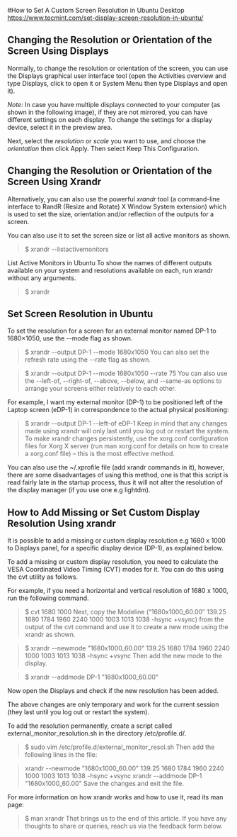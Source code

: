 #How to Set A Custom Screen Resolution in Ubuntu Desktop
https://www.tecmint.com/set-display-screen-resolution-in-ubuntu/

## Changing the Resolution or Orientation of the Screen Using Displays
Normally, to change the resolution or orientation of the screen, you can use the Displays graphical user interface tool (open the Activities overview and type Displays, click to open it or System Menu then type Displays and open it).

*Note:* In case you have multiple displays connected to your computer (as shown in the following image), if they are not mirrored, you can have different settings on each display. To change the settings for a display device, select it in the preview area.

Next, select the *resolution* or *scale* you want to use, and choose the *orientation* then click Apply. Then select Keep This Configuration.

## Changing the Resolution or Orientation of the Screen Using Xrandr

Alternatively, you can also use the powerful *xrandr* tool (a command-line interface to RandR (Resize and Rotate) X Window System extension) which is used to set the size, orientation and/or reflection of the outputs for a screen.

You can also use it to set the screen size or list all active monitors as shown.

> $ xrandr --listactivemonitors

List Active Monitors in Ubuntu
To show the names of different outputs available on your system and resolutions available on each, run xrandr without any arguments.

> $ xrandr

## Set Screen Resolution in Ubuntu
To set the resolution for a screen for an external monitor named DP-1 to 1680×1050, use the --mode flag as shown.

> $ xrandr --output DP-1 --mode 1680x1050
You can also set the refresh rate using the --rate flag as shown.

> $ xrandr --output DP-1 --mode 1680x1050 --rate 75
You can also use the --left-of, --right-of, --above, --below, and --same-as options to arrange your screens either relatively to each other.

For example, I want my external monitor (DP-1) to be positioned left of the Laptop screen (eDP-1) in correspondence to the actual physical positioning:

> $ xrandr --output DP-1 --left-of eDP-1 
Keep in mind that any changes made using xrandr will only last until you log out or restart the system. To make xrandr changes persistently, use the xorg.conf configuration files for Xorg X server (run man xorg.conf for details on how to create a xorg.conf file) – this is the most effective method.

You can also use the ~/.xprofile file (add xrandr commands in it), however, there are some disadvantages of using this method, one is that this script is read fairly late in the startup process, thus it will not alter the resolution of the display manager (if you use one e.g lightdm).

## How to Add Missing or Set Custom Display Resolution Using xrandr
It is possible to add a missing or custom display resolution e.g 1680 x 1000 to Displays panel, for a specific display device (DP-1), as explained below.

To add a missing or custom display resolution, you need to calculate the VESA Coordinated Video Timing (CVT) modes for it. You can do this using the cvt utility as follows.

For example, if you need a horizontal and vertical resolution of 1680 x 1000, run the following command.

> $ cvt 1680 1000
Next, copy the Modeline (“1680x1000_60.00″ 139.25 1680 1784 1960 2240 1000 1003 1013 1038 -hsync +vsync) from the output of the cvt command and use it to create a new mode using the xrandr as shown.

> $ xrandr --newmode "1680x1000_60.00"  139.25  1680 1784 1960 2240  1000 1003 1013 1038 -hsync +vsync
Then add the new mode to the display.

> $ xrandr --addmode DP-1 "1680x1000_60.00"

Now open the Displays and check if the new resolution has been added.

The above changes are only temporary and work for the current session (they last until you log out or restart the system).

To add the resolution permanently, create a script called external_monitor_resolution.sh in the directory /etc/profile.d/.

> $ sudo vim /etc/profile.d/external_monitor_resol.sh
Then add the following lines in the file:

> xrandr --newmode "1680x1000_60.00"  139.25  1680 1784 1960 2240  1000 1003 1013 1038 -hsync +vsync
> xrandr --addmode DP-1 "1680x1000_60.00"
Save the changes and exit the file.

For more information on how xrandr works and how to use it, read its man page:

> $ man xrandr 
That brings us to the end of this article. If you have any thoughts to share or queries, reach us via the feedback form below.

